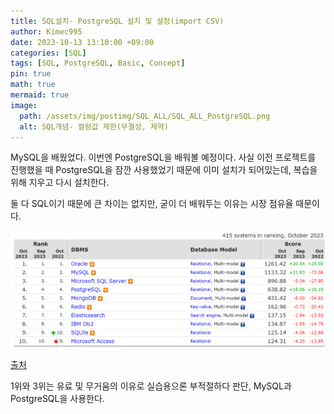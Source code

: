 ```yaml
---
title: SQL설치- PostgreSQL 설치 및 설정(import CSV)
author: Kimec995
date: 2023-10-13 13:10:00 +09:00
categories: [SQL]
tags: [SQL, PostgreSQL, Basic, Concept]
pin: true
math: true
mermaid: true
image: 
  path: /assets/img/postimg/SQL_ALL/SQL_ALL_PostgreSQL.png
  alt: SQL개념- 컬럼값 제한(무결성, 제약)
---
```


MySQL을 배웠었다. 이번엔 PostgreSQL을 배워볼 예정이다. 사실 이전 프로젝트를 진행했을 때 PostgreSQL을 잠깐 사용했었기 때문에 이미 설치가 되어있는데, 복습을 위해 지우고 다시 설치한다.

둘 다 SQL이기 때문에 큰 차이는 없지만, 굳이 더 배워두는 이유는 시장 점유율 때문이다.

![image.png](\assets\img\postimg\SQL_PostgreSQL\PostgreSQL_00.png)

[출처](https://db-engines.com/en/ranking)

1위와 3위는 유료 및 무거움의 이유로 실습용으론 부적절하다 판단, MySQL과 PostgreSQL을 사용한다.